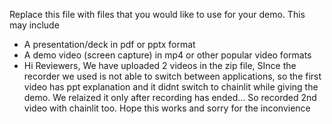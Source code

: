 Replace this file with files that you would like to use for your demo. This may include

- A presentation/deck in pdf or pptx format
- A demo video (screen capture) in mp4 or other popular video formats
- Hi Reviewers, We have uploaded 2 videos in the zip file, SInce the recorder we used is not able to switch between applications, so the first video has ppt explanation and it didnt switch to chainlit while giving the demo. We relaized it only after recording has ended... So recorded 2nd video with chainlit too. Hope this works and sorry for the inconvience
